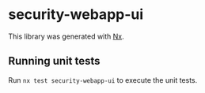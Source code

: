 # security-webapp-ui

This library was generated with [Nx](https://nx.dev).

## Running unit tests

Run `nx test security-webapp-ui` to execute the unit tests.
